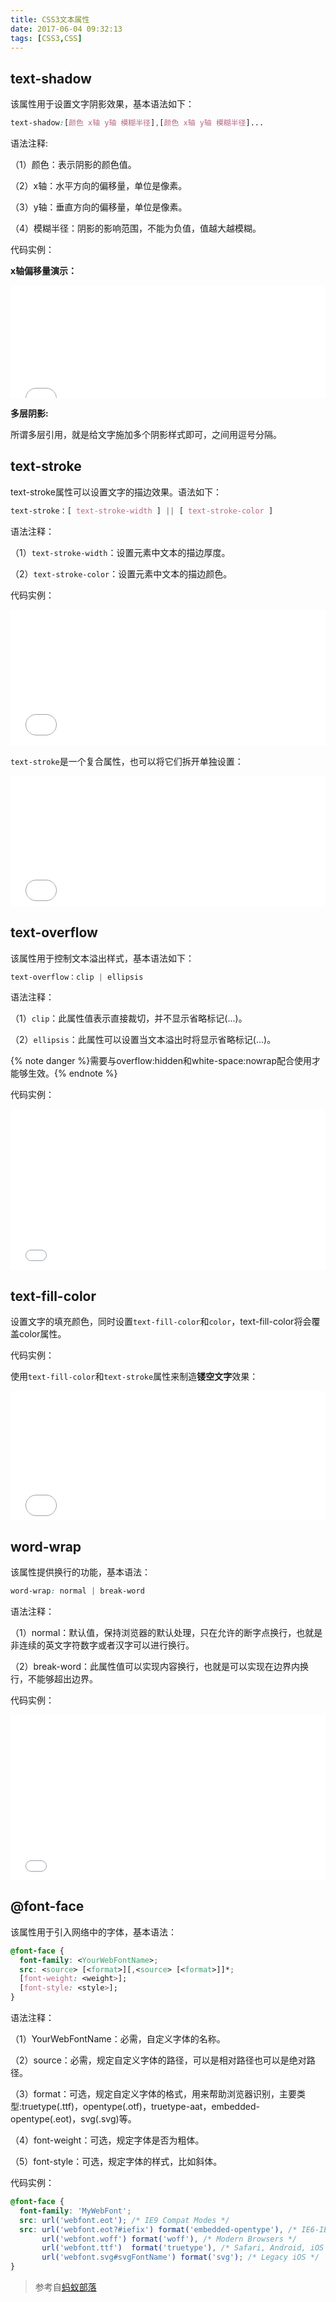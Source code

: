 ```yaml
---
title: CSS3文本属性
date: 2017-06-04 09:32:13
tags: [CSS3,CSS]
---
```

## text-shadow
该属性用于设置文字阴影效果，基本语法如下：
```css
text-shadow:[颜色 x轴 y轴 模糊半径],[颜色 x轴 y轴 模糊半径]...
```
<!--more-->
语法注释:

（1）颜色：表示阴影的颜色值。

（2）x轴：水平方向的偏移量，单位是像素。

（3）y轴：垂直方向的偏移量，单位是像素。

（4）模糊半径：阴影的影响范围，不能为负值，值越大越模糊。

代码实例：

**x轴偏移量演示：**
<iframe height='180' scrolling='no' title='text-shadow' src='//codepen.io/mrbird/embed/owGodv/?height=180&theme-id=30192&default-tab=css&embed-version=2' frameborder='no' allowtransparency='true' allowfullscreen='true' style='width: 100%;'>See the Pen <a href='https://codepen.io/mrbird/pen/owGodv/'>text-shadow</a> by wuyouzhuguli (<a href='https://codepen.io/mrbird'>@mrbird</a>) on <a href='https://codepen.io'>CodePen</a>.
</iframe>

**多层阴影:**

所谓多层引用，就是给文字施加多个阴影样式即可，之间用逗号分隔。
## text-stroke
text-stroke属性可以设置文字的描边效果。语法如下：
```css
text-stroke：[ text-stroke-width ] || [ text-stroke-color ]
```
语法注释：

（1）`text-stroke-width`：设置元素中文本的描边厚度。

（2）`text-stroke-color`：设置元素中文本的描边颜色。

代码实例：
<iframe height='218' scrolling='no' title='text-stroke' src='//codepen.io/mrbird/embed/vZeWQL/?height=218&theme-id=30192&default-tab=css&embed-version=2' frameborder='no' allowtransparency='true' allowfullscreen='true' style='width: 100%;'>See the Pen <a href='https://codepen.io/mrbird/pen/vZeWQL/'>text-stroke</a> by wuyouzhuguli (<a href='https://codepen.io/mrbird'>@mrbird</a>) on <a href='https://codepen.io'>CodePen</a>.
</iframe>

`text-stroke`是一个复合属性，也可以将它们拆开单独设置：
<iframe height='209' scrolling='no' title='text-stroke1' src='//codepen.io/mrbird/embed/Ngawew/?height=209&theme-id=30192&default-tab=css&embed-version=2' frameborder='no' allowtransparency='true' allowfullscreen='true' style='width: 100%;'>See the Pen <a href='https://codepen.io/mrbird/pen/Ngawew/'>text-stroke1</a> by wuyouzhuguli (<a href='https://codepen.io/mrbird'>@mrbird</a>) on <a href='https://codepen.io'>CodePen</a>.
</iframe>

## text-overflow
该属性用于控制文本溢出样式，基本语法如下：
```css
text-overflow：clip | ellipsis
```
语法注释：

（1）`clip`：此属性值表示直接裁切，并不显示省略标记(...)。

（2）`ellipsis`：此属性可以设置当文本溢出时将显示省略标记(...)。

{% note danger %}需要与overflow:hidden和white-space:nowrap配合使用才能够生效。{% endnote %}

代码实例：
<iframe height='257' scrolling='no' title='text-overflow' src='//codepen.io/mrbird/embed/dRVZao/?height=257&theme-id=30192&default-tab=css&embed-version=2' frameborder='no' allowtransparency='true' allowfullscreen='true' style='width: 100%;'>See the Pen <a href='https://codepen.io/mrbird/pen/dRVZao/'>text-overflow</a> by wuyouzhuguli (<a href='https://codepen.io/mrbird'>@mrbird</a>) on <a href='https://codepen.io'>CodePen</a>.
</iframe>

## text-fill-color
设置文字的填充颜色，同时设置`text-fill-color`和`color`，text-fill-color将会覆盖color属性。

代码实例：

使用`text-fill-color`和`text-stroke`属性来制造**镂空文字**效果：
<iframe height='207' scrolling='no' title='text-fill-color' src='//codepen.io/mrbird/embed/awLVXr/?height=207&theme-id=30192&default-tab=css&embed-version=2' frameborder='no' allowtransparency='true' allowfullscreen='true' style='width: 100%;'>See the Pen <a href='https://codepen.io/mrbird/pen/awLVXr/'>text-fill-color</a> by wuyouzhuguli (<a href='https://codepen.io/mrbird'>@mrbird</a>) on <a href='https://codepen.io'>CodePen</a>.
</iframe>

## word-wrap
该属性提供换行的功能，基本语法：
```css
word-wrap: normal | break-word
```
语法注释：

（1）normal：默认值，保持浏览器的默认处理，只在允许的断字点换行，也就是非连续的英文字符数字或者汉字可以进行换行。

（2）break-word：此属性值可以实现内容换行，也就是可以实现在边界内换行，不能够超出边界。

代码实例：
<iframe height='265' scrolling='no' title='word-wrap' src='//codepen.io/mrbird/embed/KqXyJR/?height=265&theme-id=30192&default-tab=css&embed-version=2' frameborder='no' allowtransparency='true' allowfullscreen='true' style='width: 100%;'>See the Pen <a href='https://codepen.io/mrbird/pen/KqXyJR/'>word-wrap</a> by wuyouzhuguli (<a href='https://codepen.io/mrbird'>@mrbird</a>) on <a href='https://codepen.io'>CodePen</a>.
</iframe>

## @font-face
该属性用于引入网络中的字体，基本语法：
```css
@font-face {
  font-family: <YourWebFontName>;
  src: <source> [<format>][,<source> [<format>]]*;
  [font-weight: <weight>];
  [font-style: <style>];
}
```
语法注释：

（1）YourWebFontName：必需，自定义字体的名称。

（2）source：必需，规定自定义字体的路径，可以是相对路径也可以是绝对路径。

（3）format：可选，规定自定义字体的格式，用来帮助浏览器识别，主要类型:truetype(.ttf)，opentype(.otf)，truetype-aat，embedded-opentype(.eot)，svg(.svg)等。

（4）font-weight：可选，规定字体是否为粗体。

（5）font-style：可选，规定字体的样式，比如斜体。

代码实例：
```css
@font-face {
  font-family: 'MyWebFont';
  src: url('webfont.eot'); /* IE9 Compat Modes */
  src: url('webfont.eot?#iefix') format('embedded-opentype'), /* IE6-IE8 */
       url('webfont.woff') format('woff'), /* Modern Browsers */
       url('webfont.ttf')  format('truetype'), /* Safari, Android, iOS */
       url('webfont.svg#svgFontName') format('svg'); /* Legacy iOS */
}
```

> 参考自[蚂蚁部落](http://www.softwhy.com/qiduan/css3_source/)